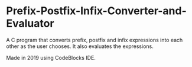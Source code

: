 # Prefix-Postfix-Infix-Converter-and-Evaluator
A C program that converts prefix, postfix and infix expressions into each other as the user chooses. It also evaluates the expressions.

Made in 2019 using CodeBlocks IDE.
